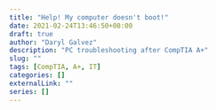 ```yaml
---
title: "Help! My computer doesn't boot!"
date: 2021-02-24T13:46:50+08:00
draft: true
author: "Daryl Galvez" 
description: "PC troubleshooting after CompTIA A+"
slug: "" 
tags: [CompTIA, A+, IT]
categories: []
externalLink: ""
series: []
---
```


